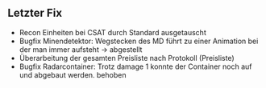 ## Letzter Fix
- Recon Einheiten bei CSAT durch Standard ausgetauscht
- Bugfix Minendetektor: Wegstecken des MD führt zu einer Animation bei der man immer aufsteht -> abgestellt
- Überarbeitung der gesamten Preisliste nach Protokoll (Preisliste)
- Bugfix Radarcontainer: Trotz damage 1 konnte der Container noch auf und abgebaut werden. behoben